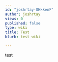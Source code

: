 ```yaml
---
id: "joshrtay-OHkkenF"
author: joshrtay
views: 0
published: false
type: wiki
title: Test
blurb: test wiki

---
```





test
